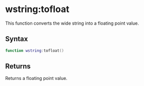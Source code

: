 # wstring:tofloat

This function converts the wide string into a floating point value.

## Syntax

```lua
function wstring:tofloat()
```

## Returns

Returns a floating point value.